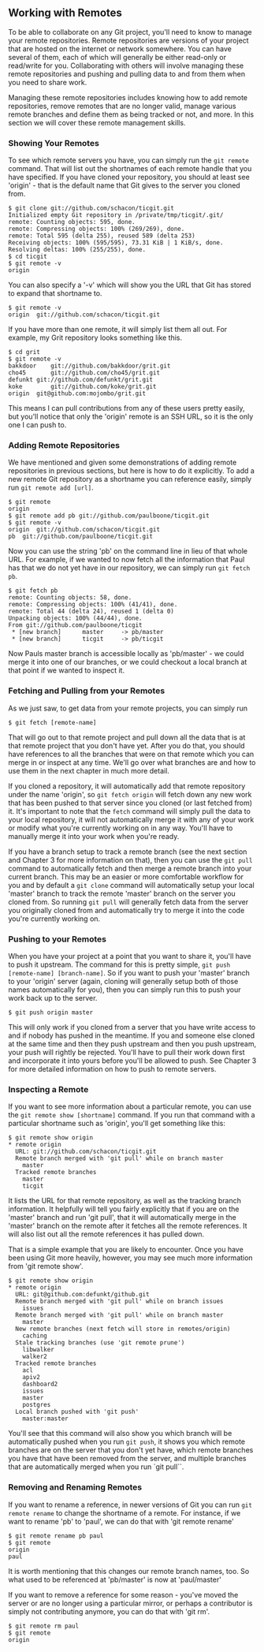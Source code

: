 ## Working with Remotes ##

To be able to collaborate on any Git project, you'll need to know to manage your remote repositories.  Remote repositories are versions of your project that are hosted on the internet or network somewhere.  You can have several of them, each of which will generally be either read-only or read/write for you. Collaborating with others will involve managing these remote repositories and pushing and pulling data to and from them when you need to share work.

Managing these remote repositories includes knowing how to add remote repositories, remove remotes that are no longer valid, manage various remote branches and define them as being tracked or not, and more.  In this section we will cover these remote management skills.

### Showing Your Remotes ###

To see which remote servers you have, you can simply run the `git remote` command.  That will list out the shortnames of each remote handle that you have specified.  If you have cloned your repository, you should at least see 'origin' - that is the default name that Git gives to the server you cloned from.

	$ git clone git://github.com/schacon/ticgit.git
	Initialized empty Git repository in /private/tmp/ticgit/.git/
	remote: Counting objects: 595, done.
	remote: Compressing objects: 100% (269/269), done.
	remote: Total 595 (delta 255), reused 589 (delta 253)
	Receiving objects: 100% (595/595), 73.31 KiB | 1 KiB/s, done.
	Resolving deltas: 100% (255/255), done.
	$ cd ticgit
	$ git remote -v
	origin

You can also specify a '-v' which will show you the URL that Git has stored to expand that shortname to.

	$ git remote -v
	origin	git://github.com/schacon/ticgit.git

If you have more than one remote, it will simply list them all out.  For example, my Grit repository looks something like this.

	$ cd grit
	$ git remote -v
	bakkdoor	git://github.com/bakkdoor/grit.git
	cho45		git://github.com/cho45/grit.git
	defunkt	git://github.com/defunkt/grit.git
	koke		git://github.com/koke/grit.git
	origin	git@github.com:mojombo/grit.git

This means I can pull contributions from any of these users pretty easily, but you'll notice that only the 'origin' remote is an SSH URL, so it is the only one I can push to.

### Adding Remote Repositories ###

We have mentioned and given some demonstrations of adding remote repositories in previous sections, but here is how to do it explicitly.  To add a new remote Git repository as a shortname you can reference easily, simply run `git remote add [url]`.

	$ git remote
	origin
	$ git remote add pb git://github.com/paulboone/ticgit.git
	$ git remote -v
	origin	git://github.com/schacon/ticgit.git
	pb	git://github.com/paulboone/ticgit.git
	
Now you can use the string 'pb' on the command line in lieu of that whole URL.  For example, if we wanted to now fetch all the information that Paul has that we do not yet have in our repository, we can simply run `git fetch pb`.

	$ git fetch pb
	remote: Counting objects: 58, done.
	remote: Compressing objects: 100% (41/41), done.
	remote: Total 44 (delta 24), reused 1 (delta 0)
	Unpacking objects: 100% (44/44), done.
	From git://github.com/paulboone/ticgit
	 * [new branch]      master     -> pb/master
	 * [new branch]      ticgit     -> pb/ticgit

Now Pauls master branch is accessible locally as 'pb/master' - we could merge it into one of our branches, or we could checkout a local branch at that point if we wanted to inspect it.

### Fetching and Pulling from your Remotes ###

As we just saw, to get data from your remote projects, you can simply run 

	$ git fetch [remote-name]
	
That will go out to that remote project and pull down all the data that is at that remote project that you don't have yet.  After you do that, you should have references to all the branches that were on that remote which you can merge in or inspect at any time.  We'll go over what branches are and how to use them in the next chapter in much more detail.

If you cloned a repository, it will automatically add that remote repository under the name 'origin', so `git fetch origin` will fetch down any new work that has been pushed to that server since you cloned (or last fetched from) it.  It's important to note that the `fetch` command will simply pull the data to your local repository, it will not automatically merge it with any of your work or modify what you're currently working on in any way.  You'll have to manually merge it into your work when you're ready.

If you have a branch setup to track a remote branch (see the next section and Chapter 3 for more information on that), then you can use the `git pull` command to automatically fetch and then merge a remote branch into your current branch.  This may be an easier or more comfortable workflow for you and by default a `git clone` command will automatically setup your local 'master' branch to track the remote 'master' branch on the server you cloned from.  So running `git pull` will generally fetch data from the server you originally cloned from and automatically try to merge it into the code you're currently working on.

### Pushing to your Remotes ###

When you have your project at a point that you want to share it, you'll have to push it upstream.  The command for this is pretty simple, `git push [remote-name] [branch-name]`.  So if you want to push your 'master' branch to your 'origin' server (again, cloning will generally setup both of those names automatically for you), then you can simply run this to push your work back up to the server.

	$ git push origin master

This will only work if you cloned from a server that you have write access to and if nobody has pushed in the meantime.  If you and someone else cloned at the same time and then they push upstream and then you push upstream, your push will rightly be rejected.  You'll have to pull their work down first and incorporate it into yours before you'll be allowed to push. See Chapter 3 for more detailed information on how to push to remote servers.

### Inspecting a Remote ###
	
If you want to see more information about a particular remote, you can use the `git remote show [shortname]` command. If you run that command with a particular shortname such as 'origin', you'll get something like this:

	$ git remote show origin
	* remote origin
	  URL: git://github.com/schacon/ticgit.git
	  Remote branch merged with 'git pull' while on branch master
	    master
	  Tracked remote branches
	    master
        ticgit

It lists the URL for that remote repository, as well as the tracking branch information.  It helpfully will tell you fairly explicitly that if you are on the 'master' branch and run 'git pull', that it will automatically merge in the 'master' branch on the remote after it fetches all the remote references.  It will also list out all the remote references it has pulled down.

That is a simple example that you are likely to encounter.  Once you have been using Git more heavily, however, you may see much more information from 'git remote show'.

	$ git remote show origin
	* remote origin
	  URL: git@github.com:defunkt/github.git
	  Remote branch merged with 'git pull' while on branch issues
	    issues
	  Remote branch merged with 'git pull' while on branch master
	    master
	  New remote branches (next fetch will store in remotes/origin)
	    caching
	  Stale tracking branches (use 'git remote prune')
	    libwalker
	    walker2
	  Tracked remote branches
	    acl
	    apiv2
	    dashboard2
        issues
        master
	    postgres
	  Local branch pushed with 'git push'
	    master:master

You'll see that this command will also show you which branch will be automatically pushed when you run `git push`, it shows you which remote branches are on the server that you don't yet have, which remote branches you have that have been removed from the server, and multiple branches that are automatically merged when you run `git pull``.

### Removing and Renaming Remotes ###

If you want to rename a reference, in newer versions of Git you can run `git remote rename` to change the shortname of a remote.  For instance, if we want to rename 'pb' to 'paul', we can do that with 'git remote rename'

	$ git remote rename pb paul
	$ git remote
	origin
	paul
	
It is worth mentioning that this changes our remote branch names, too.  So what used to be referenced at 'pb/master' is now at 'paul/master'
	
If you want to remove a reference for some reason - you've moved the server or are no longer using a particular mirror, or perhaps a contributor is simply not contributing anymore, you can do that with 'git rm'.

	$ git remote rm paul
	$ git remote
	origin
